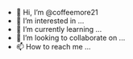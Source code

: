 - 👋 Hi, I’m @coffeemore21
- 👀 I’m interested in ...
- 🌱 I’m currently learning ...
- 💞️ I’m looking to collaborate on ...
- 📫 How to reach me ...

<!---
coffeemore21/coffeemore21 is a ✨ special ✨ repository because its `README.md` (this file) appears on your GitHub profile.
You can click the Preview link to take a look at your changes.H

Hi I am @coffeemore21 from Finland. I am interested in Linux, C/C++/Rust and Deep learning. both SW and HW, especially "middleware". 

I am currently learning more C++, and VHDL/SystemVerilog.

Contact me if you are interested. 
  email: mikkolh.saari@gmail.com
  email: mikko.l.saari@tuni.fi
  
telephone: +358452047667 
